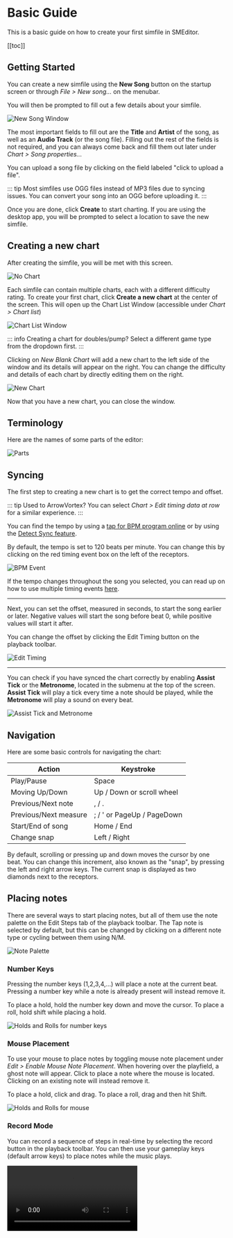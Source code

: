 # Basic Guide

This is a basic guide on how to create your first simfile in SMEditor.

[[toc]]

## Getting Started

You can create a new simfile using the **New Song** button on the startup screen
or through *File > New song...* on the menubar.

You will then be prompted to fill out a few details about your simfile.

![New Song Window](basic-guide-assets/new-song.png)

The most important fields to fill out are the **Title** and **Artist** of the song,
as well as an **Audio Track** (or the song file).
Filling out the rest of the fields is not required, and you can always come back and
fill them out later under *Chart > Song properties...*

You can upload a song file by clicking on the field labeled "click to upload a file".

::: tip
Most simfiles use OGG files instead of MP3 files due to syncing issues.
You can convert your song into an OGG before uploading it.
:::

Once you are done, click **Create** to start charting. If you are using the desktop app,
you will be prompted to select a location to save the new simfile.

## Creating a new chart

After creating the simfile, you will be met with this screen.

![No Chart](basic-guide-assets/no-chart.png)

Each simfile can contain multiple charts, each with a different difficulty rating.
To create your first chart, click **Create a new chart** at the center of the screen.
This will open up the Chart List Window (accessible under *Chart > Chart list*)


![Chart List Window](basic-guide-assets/empty-chart-list.png)

::: info
Creating a chart for doubles/pump? Select a different game type from the dropdown first.
:::

Clicking on *New Blank Chart* will add a new chart to the left side of the window
and its details will appear on the right. You can change the difficulty and details
of each chart by directly editing them on the right.

![New Chart](basic-guide-assets/empty-chart.png)

Now that you have a new chart, you can close the window.


## Terminology

Here are the names of some parts of the editor:

![Parts](basic-guide-assets/parts.png)

## Syncing

The first step to creating a new chart is to get the correct tempo and offset.

::: tip
Used to ArrowVortex? You can select *Chart > Edit timing data at row* for a similar experience.
:::

You can find the tempo by using a [tap for BPM program online](https://www.all8.com/tools/bpm.htm)
or by using the [Detect Sync feature](./auto-sync).

By default, the tempo is set to 120 beats per minute. You can change this by clicking on the red timing event
box on the left of the receptors.

![BPM Event](basic-guide-assets/bpm-event.png)

If the tempo changes throughout the song you selected, you can read up on how to use
multiple timing events [here](./timing-events).

---

Next, you can set the offset, measured in seconds, to start the song earlier or later.
Negative values will start the song before beat 0, while positive values will start it
after.

You can change the offset by clicking the Edit Timing button on the playback toolbar.


![Edit Timing](basic-guide-assets/playback-timing.png)

---

You can check if you have synced the chart correctly by enabling **Assist Tick** or the **Metronome**,
located in the submenu at the top of the screen.
**Assist Tick** will play a tick every time a note should be played, while the **Metronome** will
play a sound on every beat.

![Assist Tick and Metronome](basic-guide-assets/assist.png)

## Navigation

Here are some basic controls for navigating the chart:

| Action                | Keystroke                  |
|-----------------------|----------------------------|
| Play/Pause            | Space                      |
| Moving Up/Down        | Up / Down or scroll wheel  |
| Previous/Next note    | , / .                      |
| Previous/Next measure | ; / ' or PageUp / PageDown |
| Start/End of song     | Home / End                 |
| Change snap           | Left / Right               |

By default, scrolling or pressing up and down moves the cursor by one beat.
You can change this increment, also known as the "snap", by pressing the left and right
arrow keys. The current snap is displayed as two diamonds next to the receptors.

## Placing notes

There are several ways to start placing notes, but all of them use the note palette on the
Edit Steps tab of the playback toolbar. The Tap note is selected by default, but this can be
changed by clicking on a different note type or cycling between them using N/M.

![Note Palette](basic-guide-assets/palette.png)

### Number Keys

Pressing the number keys (1,2,3,4,...) will place a note at the current beat.
Pressing a number key while a note is already present will instead remove it.

To place a hold, hold the number key down and move the cursor.
To place a roll, hold shift while placing a hold.

![Holds and Rolls for number keys](basic-guide-assets/hold-roll-number.gif)

### Mouse Placement

To use your mouse to place notes by toggling mouse note placement under
*Edit > Enable Mouse Note Placement*.
When hovering over the playfield, a ghost note will appear. Click to place a note
where the mouse is located. Clicking on an existing note will instead remove it.

To place a hold, click and drag. To place a roll, drag and then hit Shift.

![Holds and Rolls for mouse](basic-guide-assets/hold-roll-mouse.gif)

### Record Mode

You can record a sequence of steps in real-time by selecting the record button in the
playback toolbar. You can then use your gameplay keys (default arrow keys) to place notes
while the music plays.

<video controls="controls" src="./basic-guide-assets/record.mov"/>

## Playtesting

Clicking the playtest button on the playback toolbar allows you to play your chart. The default
keybinds are the arrow keys and WASD, but these can be changed under *Preferences > Gameplay keybinds...*

<video controls="controls" src="./basic-guide-assets/playtest.mov"/>

You may want to set your global offset to compensate for the delay between hitting the keys
and the computer registering the input. This offset will apply to every chart you play and can
be set under *Preferences > Options...*.

The Play Statistics tab in the bottom left shows info about your performance, including a
histogram for how early or late you were hitting the notes. If you were hitting consistently
early or late, this could be an indication of a misaligned offset. You can click the buttons
below the histogram to automatically readjust the offset according to the previous play.

![Auto offset adjust](basic-guide-assets/adjust.gif)

## Saving and Exporting

To save your work, select *File > Save*.

If you are using the desktop app, this will automatically save your work to your hard drive.

If you are using a browser, your work will be saved inside your browser's file system.
To export your work to your hard drive, select *File > Save and export current song*.

::: warning
Remember to save your work regularly, since there is no autosave.
:::

